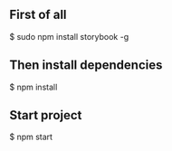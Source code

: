 ## First of all
$ sudo npm install storybook -g

## Then install dependencies
$ npm install

## Start project
$ npm start